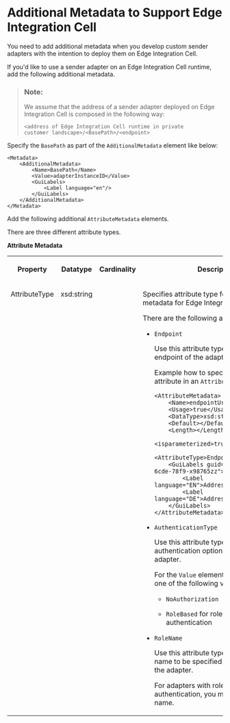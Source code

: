 <!-- loiof87349e8b8e5435d87e93295dd29855c -->

# Additional Metadata to Support Edge Integration Cell

You need to add additional metadata when you develop custom sender adapters with the intention to deploy them on Edge Integration Cell.

If you'd like to use a sender adapter on an Edge Integration Cell runtime, add the following additional metadata.

> ### Note:  
> We assume that the address of a sender adapter deployed on Edge Integration Cell is composed in the following way:
> 
> <code>&lt;address of Edge Integration Cell runtime in private customer landscape&gt;/&lt;BasePath&gt;/&lt;endpoint&gt;</code>

Specify the `BasePath` as part of the `AdditionalMetadata` element like below:

```
<Metadata>
    <AdditionalMetadata>
        <Name>BasePath</Name>
        <Value>adapterInstanceID</Value>
        <GuiLabels>
            <Label language="en"/>
        </GuiLabels>
    </AdditionalMetadata>
</Metadata>
```

Add the following additional `AttributeMetadata` elements.

There are three different attribute types.

**Attribute Metadata**


<table>
<tr>
<th valign="top">

Property

</th>
<th valign="top">

Datatype

</th>
<th valign="top">

Cardinality

</th>
<th valign="top">

Description

</th>
</tr>
<tr>
<td valign="top">

AttributeType

</td>
<td valign="top">

xsd:string

</td>
<td valign="top">

 

</td>
<td valign="top">

Specifies attribute type for additional metadata for Edge Integration Cell.

There are the following attribute types:

-   `Endpoint`

    Use this attribute type to specify the endpoint of the adapter.

    Example how to specify the `Endpoint` attribute in an `AttributeMetadata` element:

    ```
    <AttributeMetadata>
        <Name>endpointUrl</Name>
        <Usage>true</Usage>
        <DataType>xsd:string</DataType>
        <Default></Default>
        <Length></Length>
        <isparameterized>true</isparameterized>
        <AttributeType>Endpoint</AttributeType>
        <GuiLabels guid="ab1c2d3f-4ba5-6cde-78f9-x98765zz">
            <Label language="EN">Address</Label>
            <Label language="DE">Address</Label>
        </GuiLabels>
    </AttributeMetadata>
    
    ```

-   `AuthenticationType`

    Use this attribute type to specify the authentication option offered by the adapter.

    For the `Value` element, you can specify one of the following values:

    -   `NoAuthorization`

    -   `RoleBased` for role-based authentication


-   `RoleName`

    Use this attribute type to specify the role name to be specified when configuring the adapter.

    For adapters with role-based authentication, you must specify a role name.




</td>
</tr>
</table>

